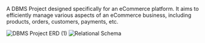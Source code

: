 A DBMS Project designed specifically for an eCommerce platform.
It aims to efficiently manage various aspects of an eCommerce business, including products, orders, customers, payments, etc.

![DBMS Project ERD (1)](https://github.com/indresh56/Ecommerce-DBMS-Project/assets/85017596/1033b117-a261-4dd0-8429-de704479324d)
![Relational Schema](https://github.com/indresh56/Ecommerce-DBMS-Project/assets/85017596/56192e96-9d43-425a-9700-c1d3e86e0c60)
